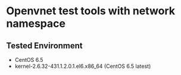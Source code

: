 # Openvnet test tools with network namespace

## Tested Environment

* CentOS 6.5
* kernel-2.6.32-431.1.2.0.1.el6.x86_64 (CentOS 6.5 latest)
